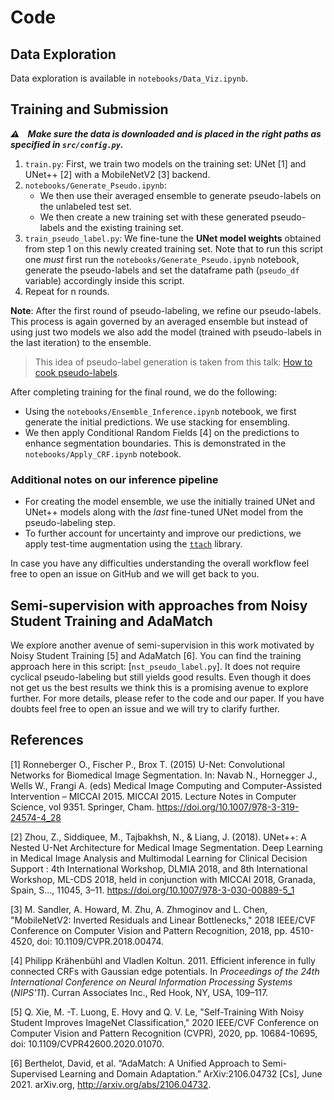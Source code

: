 # Code

## Data Exploration

Data exploration is available in `notebooks/Data_Viz.ipynb`. 

## Training and Submission

_**⚠️ &nbsp;&nbsp; Make sure the data is downloaded and is placed in the right paths as specified in
`src/config.py`.**_

1. `train.py`: First, we train two models on the training set: UNet [1] and UNet++ [2] with a MobileNetV2 [3] backend.
2. `notebooks/Generate_Pseudo.ipynb`:
    * We then use their averaged ensemble to generate pseudo-labels on the unlabeled test set.
    * We then create a new training set with these generated pseudo-labels and the existing training set.
4. `train_pseudo_label.py`: We fine-tune the **UNet model weights** obtained from step 1 on this newly created training set. Note that to run this script one _must_ first run the `notebooks/Generate_Pseudo.ipynb` notebook, generate the pseudo-labels and set the dataframe path (`pseudo_df` variable) accordingly inside this script. 
5. Repeat for n rounds.


**Note**: After the first round of pseudo-labeling, we refine our pseudo-labels. This process is again
governed by an averaged ensemble but instead of using just two models we also add the model (trained with pseudo-labels
in the last iteration) to the ensemble. 

> This idea of pseudo-label generation is taken from this talk: [How to cook pseudo-labels](https://www.youtube.com/watch?v=SsnWM1xWDu4).

After completing training for the final round, we do the following:

* Using the `notebooks/Ensemble_Inference.ipynb` notebook, we first generate the initial predictions. We use stacking for ensembling. 
* We then apply Conditional Random Fields [4] on the predictions to enhance segmentation boundaries. This is demonstrated in the `notebooks/Apply_CRF.ipynb` notebook.

### Additional notes on our inference pipeline

* For creating the model ensemble, we use the initially trained UNet and UNet++ models along with the _last_
  fine-tuned UNet model from the pseudo-labeling step.
* To further account for uncertainty and improve our predictions, we apply test-time augmentation using the [`ttach`](https://github.com/qubvel/ttach)
library. 
  
In case you have any difficulties understanding the overall workflow feel free to open an issue on GitHub and we will get back to you. 

## Semi-supervision with approaches from Noisy Student Training and AdaMatch

We explore another avenue of semi-supervision in this work motivated by Noisy Student Training [5] and AdaMatch [6]. You can find the training
approach here in this script: [`nst_pseudo_label.py`]. It does not require cyclical pseudo-labeling but still yields good results. Even though it
does not get us the best results we think this is a promising avenue to explore further. For more details, please refer to the code and our paper. If you
have doubts feel free to open an issue and we will try to clarify further.

## References

[1] Ronneberger O., Fischer P., Brox T. (2015) U-Net: Convolutional Networks for Biomedical Image Segmentation. In: Navab N., Hornegger J., Wells W., Frangi A. (eds) Medical Image Computing and Computer-Assisted Intervention – MICCAI 2015. MICCAI 2015. Lecture Notes in Computer Science, vol 9351. Springer, Cham. https://doi.org/10.1007/978-3-319-24574-4_28

[2] Zhou, Z., Siddiquee, M., Tajbakhsh, N., & Liang, J. (2018). UNet++: A Nested U-Net Architecture for Medical Image Segmentation. Deep Learning in Medical Image Analysis and Multimodal Learning for Clinical Decision Support : 4th International Workshop, DLMIA 2018, and 8th International Workshop, ML-CDS 2018, held in conjunction with MICCAI 2018, Granada, Spain, S..., 11045, 3–11. https://doi.org/10.1007/978-3-030-00889-5_1

[3] M. Sandler, A. Howard, M. Zhu, A. Zhmoginov and L. Chen, "MobileNetV2: Inverted Residuals and Linear Bottlenecks," 2018 IEEE/CVF Conference on Computer Vision and Pattern Recognition, 2018, pp. 4510-4520, doi: 10.1109/CVPR.2018.00474.

[4] Philipp Krähenbühl and Vladlen Koltun. 2011. Efficient inference in fully connected CRFs with Gaussian edge potentials. In <i>Proceedings of the 24th International Conference on Neural Information Processing Systems</i> (<i>NIPS'11</i>). Curran Associates Inc., Red Hook, NY, USA, 109–117.

[5] Q. Xie, M. -T. Luong, E. Hovy and Q. V. Le, "Self-Training With Noisy Student Improves ImageNet Classification," 2020 IEEE/CVF Conference on Computer Vision and Pattern Recognition (CVPR), 2020, pp. 10684-10695, doi: 10.1109/CVPR42600.2020.01070.

[6] Berthelot, David, et al. “AdaMatch: A Unified Approach to Semi-Supervised Learning and Domain Adaptation.” ArXiv:2106.04732 [Cs], June 2021. arXiv.org, http://arxiv.org/abs/2106.04732.
